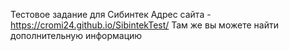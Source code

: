 Тестовое задание для Сибинтек
Адрес сайта - https://cromi24.github.io/SibintekTest/
Там же вы можете найти дополнительную информацию